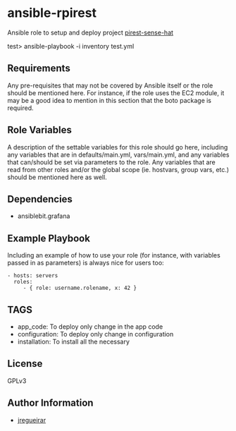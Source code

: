 # ansible-rpirest

Ansible role to setup and deploy project [pirest-sense-hat](https://github.com/jregueirar/pirest-sense-hat)

test> ansible-playbook -i inventory test.yml

## Requirements

Any pre-requisites that may not be covered by Ansible itself or the role should be mentioned here. For instance, if the role uses the EC2 module, it may be a good idea to mention in this section that the boto package is required.

## Role Variables

A description of the settable variables for this role should go here, including any variables that are in defaults/main.yml, vars/main.yml, and any variables that can/should be set via parameters to the role. Any variables that are read from other roles and/or the global scope (ie. hostvars, group vars, etc.) should be mentioned here as well.

## Dependencies

- ansiblebit.grafana

## Example Playbook

Including an example of how to use your role (for instance, with variables passed in as parameters) is always nice for users too:

    - hosts: servers
      roles:
         - { role: username.rolename, x: 42 }
	 
## TAGS

  * app_code: To deploy only change in the app code
  * configuration: To deploy only change in configuration
  * installation: To install all the necessary


License
-------

GPLv3

Author Information
------------------

- [jregueirar](https://github.com/jregueirar)
